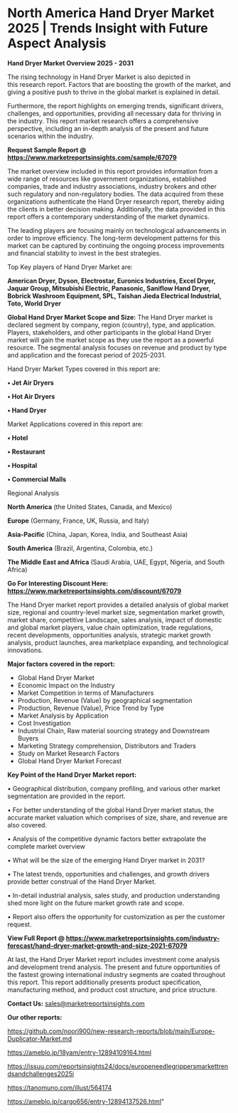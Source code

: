 # North America Hand Dryer Market 2025 | Trends Insight with Future Aspect Analysis

<Strong> Hand Dryer Market Overview 2025 - 2031</strong>

The rising technology in Hand Dryer Market is also depicted in this research report. Factors that are boosting the growth of the market, and giving a positive push to thrive in the global market is explained in detail.

Furthermore, the report highlights on emerging trends, significant drivers, challenges, and opportunities, providing all necessary data for thriving in the industry. This report market research offers a comprehensive perspective, including an in-depth analysis of the present and future scenarios within the industry.

<strong>Request Sample Report @ <a href=https://www.marketreportsinsights.com/sample/67079>https://www.marketreportsinsights.com/sample/67079</a></strong>

The market overview included in this report provides information from a wide range of resources like government organizations, established companies, trade and industry associations, industry brokers and other such regulatory and non-regulatory bodies. The data acquired from these organizations authenticate the Hand Dryer research report, thereby aiding the clients in better decision making. Additionally, the data provided in this report offers a contemporary understanding of the market dynamics.

The leading players are focusing mainly on technological advancements in order to improve efficiency. The long-term development patterns for this market can be captured by continuing the ongoing process improvements and financial stability to invest in the best strategies.

Top Key players of Hand Dryer Market are:

<strong>American Dryer, Dyson, Electrostar, Euronics Industries, Excel Dryer, Jaquar Group, Mitsubishi Electric, Panasonic, Saniflow Hand Dryer, Bobrick Washroom Equipment, SPL, Taishan Jieda Electrical Industrial, Toto, World Dryer</strong>

<strong><b>Global Hand Dryer Market Scope and Size:</b></strong>
The Hand Dryer market is declared segment by company, region (country), type, and application. Players, stakeholders, and other participants in the global Hand Dryer market will gain the market scope as they use the report as a powerful resource. The segmental analysis focuses on revenue and product by type and application and the forecast period of 2025-2031.

Hand Dryer Market Types covered in this report are:

<strong>• Jet Air Dryers

• Hot Air Dryers

• Hand Dryer</strong>

Market Applications covered in this report are:

<strong>• Hotel

• Restaurant

• Hospital

• Commercial Malls</strong> 

Regional Analysis

<strong>North America</strong> (the United States, Canada, and Mexico)

<strong>Europe</strong> (Germany, France, UK, Russia, and Italy)

<strong>Asia-Pacific</strong> (China, Japan, Korea, India, and Southeast Asia)

<strong>South America</strong> (Brazil, Argentina, Colombia, etc.)

<strong>The Middle East and Africa</strong> (Saudi Arabia, UAE, Egypt, Nigeria, and South Africa)

<strong>Go For Interesting Discount Here: <a href=https://www.marketreportsinsights.com/discount/67079>https://www.marketreportsinsights.com/discount/67079</a></strong>

The Hand Dryer market report provides a detailed analysis of global market size, regional and country-level market size, segmentation market growth, market share, competitive Landscape, sales analysis, impact of domestic and global market players, value chain optimization, trade regulations, recent developments, opportunities analysis, strategic market growth analysis, product launches, area marketplace expanding, and technological innovations.

<strong><b>Major factors covered in the report:</b></strong>
<ul>
  <li>Global Hand Dryer Market </li>
  <li>Economic Impact on the Industry</li>
  <li>Market Competition in terms of Manufacturers</li>
  <li>Production, Revenue (Value) by geographical segmentation</li>
  <li>Production, Revenue (Value), Price Trend by Type</li>
  <li>Market Analysis by Application</li>
  <li>Cost Investigation</li>
  <li>Industrial Chain, Raw material sourcing strategy and Downstream Buyers</li>
  <li>Marketing Strategy comprehension, Distributors and Traders</li>
  <li>Study on Market Research Factors</li>
  <li>Global Hand Dryer Market Forecast</li>
</ul>

<strong><b>Key Point of the Hand Dryer Market report:</b></strong>

• Geographical distribution, company profiling, and various other market segmentation are provided in the report.

• For better understanding of the global Hand Dryer market status, the accurate market valuation which comprises of size, share, and revenue are also covered.

• Analysis of the competitive dynamic factors better extrapolate the complete market overview

• What will be the size of the emerging Hand Dryer market in 2031?

• The latest trends, opportunities and challenges, and growth drivers provide better construal of the Hand Dryer Market.

• In-detail industrial analysis, sales study, and production understanding shed more light on the future market growth rate and scope.

• Report also offers the opportunity for customization as per the customer request.

<strong><b>View Full Report @ <a href=https://www.marketreportsinsights.com/industry-forecast/hand-dryer-market-growth-and-size-2021-67079>https://www.marketreportsinsights.com/industry-forecast/hand-dryer-market-growth-and-size-2021-67079</a></b></strong>


At last, the Hand Dryer Market report includes investment come analysis and development trend analysis. The present and future opportunities of the fastest growing international industry segments are coated throughout this report. This report additionally presents product specification, manufacturing method, and product cost structure, and price structure.

<strong>Contact Us:</strong>
sales@marketreportsinsights.com

<strong>Our other reports:</strong>

<a href=https://github.com/noori900/new-research-reports/blob/main/Europe-Duplicator-Market.md>https://github.com/noori900/new-research-reports/blob/main/Europe-Duplicator-Market.md</a>

<a href=https://ameblo.jp/18yam/entry-12894109164.html>https://ameblo.jp/18yam/entry-12894109164.html</a>

<a href=https://issuu.com/reportsinsights24/docs/europeneedlegrippersmarkettrendsandchallenges2025i>https://issuu.com/reportsinsights24/docs/europeneedlegrippersmarkettrendsandchallenges2025i</a>

<a href=https://tanomuno.com/illust/564174>https://tanomuno.com/illust/564174</a>

<a href=https://ameblo.jp/cargo656/entry-12894137526.html>https://ameblo.jp/cargo656/entry-12894137526.html</a>"
